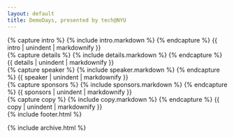 ```yaml
---
layout: default
title: DemoDays, presented by tech@NYU
---
```

<section class="intro">
<div class="site">
{% capture intro %}
  {% include intro.markdown %}
{% endcapture %}
{{ intro | unindent | markdownify }}
</div>
</section>
<section class="details">
<div class="overlay">
<div class="site">
{% capture details %}
  {% include details.markdown %}
{% endcapture %}
{{ details | unindent | markdownify }}
</div>
</div>
</section>
<section class="speaker">
<div class="site">
{% capture speaker %}
  {% include speaker.markdown %}
{% endcapture %}
{{ speaker | unindent | markdownify }}
</div>
</section>
<section class="clubs-sponsors">
<div class="site">
{% capture sponsors %}
  {% include sponsors.markdown %}
{% endcapture %}
{{ sponsors | unindent | markdownify }}
</div>
</section>
<section class="main-copy">
<div class="site">
{% capture copy %}
  {% include copy.markdown %}
{% endcapture %}
{{ copy | unindent | markdownify }}
</div>
</section>
{% include footer.html %}

{% include archive.html %}